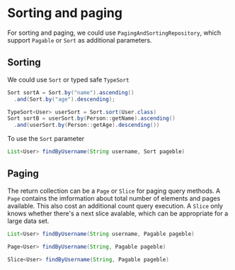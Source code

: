 # Sorting and paging

For sorting and paging, we could use `PagingAndSortingRepository`, which support `Pagable` or `Sort` as additional parameters.

## Sorting

We could use `Sort` or typed safe `TypeSort`

```java
Sort sortA = Sort.by("name").ascending()
  .and(Sort.by("age").descending);

TypeSort<User> userSort = Sort.sort(User.class)
Sort sortB = userSort.by(Person::getName).ascending()
  .and(userSort.by(Person::getAge).descending())
```

To use the `Sort` parameter

```java
List<User> findByUsername(String username, Sort pageble)
```

## Paging

The return collection can be a `Page` or `Slice` for paging query methods.
A `Page` contains the imformation about total number of elements and pages available. 
This also cost an additional count query execution.
A `Slice` only knows whether there's a next slice avalable, which can be appropriate for a large data set.

```java
List<User> findByUsername(String username, Pagable pageble)

Page<User> findByUsername(String, Pagable pageble)

Slice<User> findByUsername(String, Pagable pageble)
```
